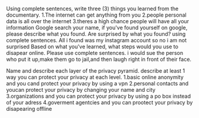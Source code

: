 Using complete sentences, write three (3) things you learned from the documentary.
1.The internet can get anything from you
2.people personal data is all over the internet
3.theres a high chance people will have all your information
Google search your name, if you've found yourself on google, please describe what you found. Are surprised by what you found? using complete sentences.
All i found was my instagram account so no i am not surprised
Based on what you've learned, what steps would you use to disapear online. Please use complete sentences.
i would sue the person who put it up,make them go to jail,and then laugh right in front of their face.

Name and describe each layer of the privacy pyramid. describe at least 1 way you can protect your privacy at each level.
1.basic online anonymity and you cand protect your privacy by using a vpn
2.personal contacts and youcan protect your privacy by changing your name and city
3.organizations and you can protect your privacy by using a po box instead of your adress
4.goverment agentcies and you can prootect your privacy by disapearing offline